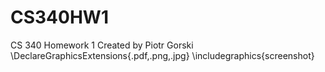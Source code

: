 CS340HW1
========

CS 340 Homework 1
Created by Piotr Gorski
\DeclareGraphicsExtensions{.pdf,.png,.jpg}
\includegraphics{screenshot}
